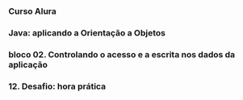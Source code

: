 ### Curso Alura
### Java: aplicando a Orientação a Objetos
### bloco 02. Controlando o acesso e a escrita nos dados da aplicação
### 12. Desafio: hora prática
